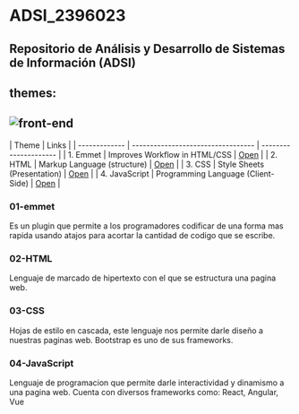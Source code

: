 # ADSI_2396023

## Repositorio de Análisis y Desarrollo de Sistemas de Información (ADSI)

## themes:

## ![front-end](https://www.datocms-assets.com/14946/1590690720-frontend-and-backend-frameworks.png)

| Theme         | Links                              |
| ------------- | ---------------------------------- | --------------------- |
| 1. Emmet      | Improves Workflow in HTML/CSS      | [Open](01-emmet/)     |
| 2. HTML       | Markup Language (structure)        | [Open](02-HTML/)      |
| 3. CSS        | Style Sheets (Presentation)        | [Open](03-CSS/)       |
| 4. JavaScript | Programming Language (Client-Side) | [Open](04-JavaScript) |

### 01-emmet

Es un plugin que permite a los programadores codificar de una forma mas rapida usando atajos para acortar la cantidad de codigo que se escribe.

### 02-HTML

Lenguaje de marcado de hipertexto con el que se estructura una pagina web.

### 03-CSS

Hojas de estilo en cascada, este lenguaje nos permite darle diseño a nuestras paginas web.
Bootstrap es uno de sus frameworks.

### 04-JavaScript

Lenguaje de programacion que permite darle interactividad y dinamismo a una pagina web.
Cuenta con diversos frameworks como: React, Angular, Vue
